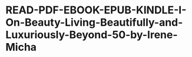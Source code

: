 # READ-PDF-EBOOK-EPUB-KINDLE-I-On-Beauty-Living-Beautifully-and-Luxuriously-Beyond-50-by-Irene-Micha